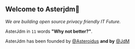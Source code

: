 ## Welcome to Asterjdm👋

_We are building open source privacy friendly IT Future._

AsterJdm in `11` words __"Why not better?"__.

AsterJdm has been founded by [@Asteroidus](https://github.com/AsteroidusTv) __and by__ [@JdM](https://github.com/judemont) 
